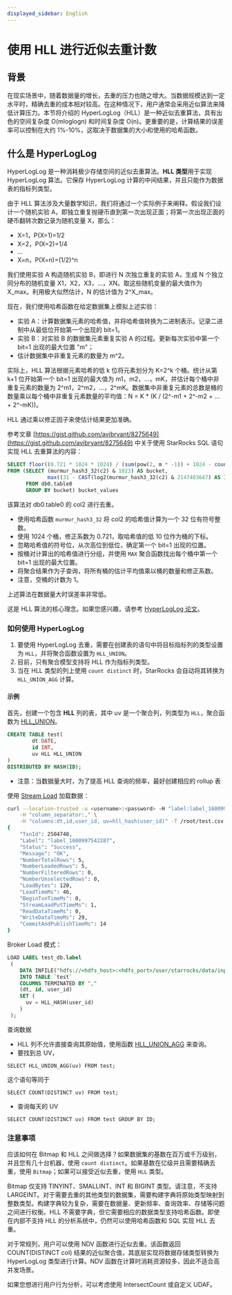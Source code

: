 ```yaml
---
displayed_sidebar: English
---
```


# 使用 HLL 进行近似去重计数

## 背景

在现实场景中，随着数据量的增长，去重的压力也随之增大。当数据规模达到一定水平时，精确去重的成本相对较高。在这种情况下，用户通常会采用近似算法来降低计算压力。本节将介绍的 HyperLogLog（HLL）是一种近似去重算法，具有出色的空间复杂度 O(mloglogn) 和时间复杂度 O(n)。更重要的是，计算结果的误差率可以控制在大约 1%-10%，这取决于数据集的大小和使用的哈希函数。

## 什么是 HyperLogLog

HyperLogLog 是一种消耗极少存储空间的近似去重算法。**HLL 类型**用于实现 HyperLogLog 算法。它保存 HyperLogLog 计算的中间结果，并且只能作为数据表的指标列类型。

由于 HLL 算法涉及大量数学知识，我们将通过一个实际例子来阐释。假设我们设计一个随机实验 A，即独立重复抛硬币直到第一次出现正面；将第一次出现正面的硬币翻转次数记录为随机变量 X，那么：

* X=1，P(X=1)=1/2
* X=2，P(X=2)=1/4
* ...
* X=n，P(X=n)=(1/2)^n

我们使用实验 A 构造随机实验 B，即进行 N 次独立重复的实验 A，生成 N 个独立同分布的随机变量 X1，X2，X3，...，XN。取这些随机变量的最大值作为 X_max。利用极大似然估计，N 的估计值为 2^X_max。
<br/>

现在，我们使用哈希函数在给定数据集上模拟上述实验：

* 实验 A：计算数据集元素的哈希值，并将哈希值转换为二进制表示。记录二进制中从最低位开始第一个出现的 bit=1。
* 实验 B：对实验 B 的数据集元素重复实验 A 的过程。更新每次实验中第一个 bit=1 出现的最大位置 "m"；
* 估计数据集中非重复元素的数量为 m^2。

实际上，HLL 算法根据元素哈希的低 k 位将元素划分为 K=2^k 个桶。统计从第 k+1 位开始第一个 bit=1 出现的最大值为 m1，m2，...，mK，并估计每个桶中非重复元素的数量为 2^m1，2^m2，...，2^mK。数据集中非重复元素的总数是桶的数量乘以每个桶中非重复元素数量的平均值：N = K * (K / (2^-m1 + 2^-m2 + ... + 2^-mK))。
<br/>

HLL 通过乘以修正因子来使估计结果更加准确。

参考文章 [https://gist.github.com/avibryant/8275649](https://gist.github.com/avibryant/8275649) 中关于使用 StarRocks SQL 语句实现 HLL 去重算法的内容：

```sql
SELECT floor((0.721 * 1024 * 1024) / (sum(pow(2, m * -1)) + 1024 - count(*))) AS estimate
FROM (SELECT (murmur_hash3_32(c2) & 1023) AS bucket,
             max((31 - CAST(log2(murmur_hash3_32(c2) & 2147483647) AS INT))) AS m
      FROM db0.table0
      GROUP BY bucket) bucket_values
```

该算法对 db0.table0 的 col2 进行去重。

* 使用哈希函数 `murmur_hash3_32` 将 col2 的哈希值计算为一个 32 位有符号整数。
* 使用 1024 个桶，修正系数为 0.721，取哈希值的低 10 位作为桶的下标。
* 忽略哈希值的符号位，从次高位到低位，确定第一个 bit=1 出现的位置。
* 按桶对计算出的哈希值进行分组，并使用 `MAX` 聚合函数找出每个桶中第一个 bit=1 出现的最大位置。
* 将聚合结果作为子查询，将所有桶的估计平均值乘以桶的数量和修正系数。
* 注意，空桶的计数为 1。

上述算法在数据量大时误差率非常低。

这是 HLL 算法的核心理念。如果您感兴趣，请参考 [HyperLogLog 论文](http://algo.inria.fr/flajolet/Publications/FlFuGaMe07.pdf)。

### 如何使用 HyperLogLog

1. 要使用 HyperLogLog 去重，需要在创建表的语句中将目标指标列的类型设置为 `HLL`，并将聚合函数设置为 `HLL_UNION`。
2. 目前，只有聚合模型支持将 HLL 作为指标列类型。
3. 当在 HLL 类型的列上使用 `count distinct` 时，StarRocks 会自动将其转换为 `HLL_UNION_AGG` 计算。

#### 示例

首先，创建一个包含 **HLL** 列的表，其中 uv 是一个聚合列，列类型为 `HLL`，聚合函数为 [HLL_UNION](../sql-reference/sql-functions/aggregate-functions/hll_union.md)。

```sql
CREATE TABLE test(
        dt DATE,
        id INT,
        uv HLL HLL_UNION
)
DISTRIBUTED BY HASH(ID);
```

* 注意：当数据量大时，为了提高 HLL 查询的频率，最好创建相应的 rollup 表

使用 [Stream Load](../sql-reference/sql-statements/data-manipulation/STREAM_LOAD.md) 加载数据：

```bash
curl --location-trusted -u <username>:<password> -H "label:label_1600997542287" \
    -H "column_separator:," \
    -H "columns:dt,id,user_id, uv=hll_hash(user_id)" -T /root/test.csv http://starrocks_be0:8040/api/db0/test/_stream_load
{
    "TxnId": 2504748,
    "Label": "label_1600997542287",
    "Status": "Success",
    "Message": "OK",
    "NumberTotalRows": 5,
    "NumberLoadedRows": 5,
    "NumberFilteredRows": 0,
    "NumberUnselectedRows": 0,
    "LoadBytes": 120,
    "LoadTimeMs": 46,
    "BeginTxnTimeMs": 0,
    "StreamLoadPutTimeMs": 1,
    "ReadDataTimeMs": 0,
    "WriteDataTimeMs": 29,
    "CommitAndPublishTimeMs": 14
}
```

Broker Load 模式：

```sql
LOAD LABEL test_db.label
 (
    DATA INFILE("hdfs://<hdfs_host>:<hdfs_port>/user/starrocks/data/input/file")
    INTO TABLE `test`
    COLUMNS TERMINATED BY ","
    (dt, id, user_id)
    SET (
      uv = HLL_HASH(user_id)
    )
 );
```

查询数据

* HLL 列不允许直接查询其原始值，使用函数 [HLL_UNION_AGG](../sql-reference/sql-functions/aggregate-functions/hll_union_agg.md) 来查询。
* 要找到总 UV，

`SELECT HLL_UNION_AGG(uv) FROM test;`

这个语句等同于

`SELECT COUNT(DISTINCT uv) FROM test;`

* 查询每天的 UV

`SELECT COUNT(DISTINCT uv) FROM test GROUP BY ID;`

### 注意事项

应该如何在 Bitmap 和 HLL 之间做选择？如果数据集的基数在百万或千万级别，并且您有几十台机器，使用 `count distinct`。如果基数在亿级并且需要精确去重，使用 `Bitmap`；如果可以接受近似去重，使用 `HLL` 类型。

Bitmap 仅支持 TINYINT、SMALLINT、INT 和 BIGINT 类型。请注意，不支持 LARGEINT。对于需要去重的其他类型的数据集，需要构建字典将原始类型映射到整数类型。构建字典较为复杂，需要在数据量、更新频率、查询效率、存储等问题之间进行权衡。HLL 不需要字典，但它需要相应的数据类型支持哈希函数。即使在内部不支持 HLL 的分析系统中，仍然可以使用哈希函数和 SQL 实现 HLL 去重。

对于常规列，用户可以使用 NDV 函数进行近似去重。该函数返回 COUNT(DISTINCT col) 结果的近似聚合值，其底层实现将数据存储类型转换为 HyperLogLog 类型进行计算。NDV 函数在计算时消耗资源较多，因此不适合高并发场景。

如果您想进行用户行为分析，可以考虑使用 IntersectCount 或自定义 UDAF。